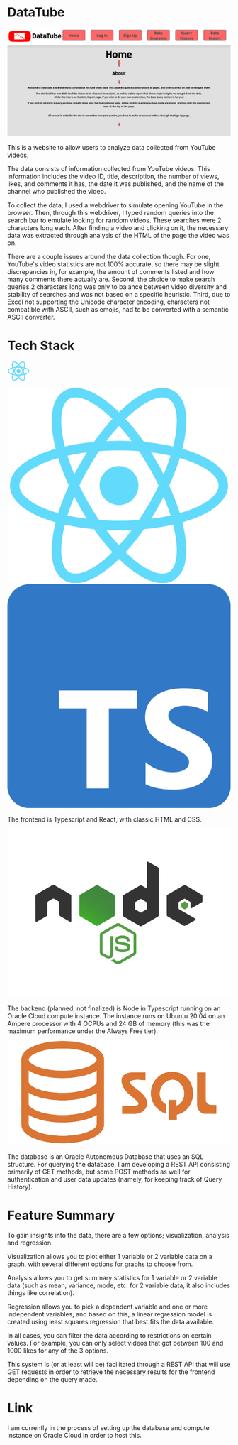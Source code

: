 # DataTube

![DataTube Home Page](./Images/DataTubePage.png)

This is a website to allow users to analyze data collected from YouTube videos. 

The data consists of information collected from YouTube videos. This information includes
the video ID, title, description, the number of views, likes, and comments it has, the date
it was published, and the name of the channel who published the video.

To collect the data, I used a webdriver to simulate opening YouTube in the browser. Then, through
this webdriver, I typed random queries into the search bar to emulate looking for random videos. These
searches were 2 characters long each. After finding a video and clicking on it, the necessary data
was extracted through analysis of the HTML of the page the video was on.

There are a couple issues around the data collection though. For one, YouTube's video statistics are 
not 100% accurate, so there may be slight discrepancies in, for example, the amount of comments listed
and how many comments there actually are. Second, the choice to make search queries 2 characters long 
was only to balance between video diversity and stability of searches and was not based on a specific
heuristic. Third, due to Excel not supporting the Unicode character encoding, characters not compatible
with ASCII, such as emojis, had to be converted with a semantic ASCII converter.

# Tech Stack

<img src="./Images/ReactLogo.png" width="50">

![React Logo](./Images/ReactLogo.png)![TypeScript Logo](./Images/TypeScriptLogo.png)

The frontend is Typescript and React, with classic HTML and CSS.

![NodeJS Logo](./Images/NodeJSLogo.png)

The backend (planned, not finalized) is Node in Typescript running on an Oracle Cloud compute instance. The instance runs on Ubuntu 20.04 on an Ampere processor with 4 OCPUs and 24 GB of memory (this was the maximum performance under the Always Free tier).

![SQL Logo](./Images/SQLLogo.png)

The database is an Oracle Autonomous Database that uses an SQL structure. For querying the database, I am developing a REST API consisting primarily of GET methods, but some POST methods as well for authentication and user data updates (namely, for keeping track of Query History).

# Feature Summary

To gain insights into the data, there are a few options; visualization, analysis and regression. 

Visualization allows you to plot either 1 variable or 2 variable data on a graph, with several different options for graphs to choose from. 

Analysis allows you to get summary statistics for 1 variable or 2 variable data (such as mean, variance, mode, etc. for 2 variable data, it also includes things like correlation). 

Regression allows you to pick a dependent variable and one or more independent variables, and based on this, a linear regression model is created using least squares regression that best fits the data available.

In all cases, you can filter the data according to restrictions on certain values. For example, you can only select videos that got between 100 and 1000 likes for any of the 3 options.

This system is (or at least will be) facilitated through a REST API that will use GET requests in order to retrieve the necessary results for the frontend depending on the query made.

# Link

I am currently in the process of setting up the database and compute instance on Oracle Cloud in order to host this.